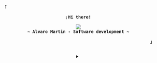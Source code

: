 <!-- Profile -->
<p align="left"><strong><samp>「</samp></strong></p>
  <p align="center">
    <samp>
      <b>
        ¡Hi there!
      <br>
      </b>
      <br>
        <image src="https://readme-typing-svg.herokuapp.com?font=Times+New+Roman&color=F7E7E7&width=350&lines=Clean+code%2C+good+practices+and+good+test.">
      <br>
      <b>
        ~ Alvaro Martin - Software development ~
      </b>
    </samp>
  </p>
<p align="right"><strong><samp>」</samp></strong></p>

<br>

<details align="center">
<summary></summary>

<h2></h2><br>

<!-- Contact Me -->
<p align="center">
  <samp>
    [<a href="https://twitter.com/alvaromartin47">twitter</a>]
    [<a href="https://instagram.com/alvaromartin47">Instagram</a>]
  </samp>
</p>

<h2></h2><br>

<!-- Github Stats -->
<p align="center">
  <samp>
    <img src="https://komarev.com/ghpvc/?username=alvaromartin47-rgb&label=Profile+Views&color=grey" alt="alvaromartin47-rgb" /> 
  </samp>
</p>
<p align="center">
  <samp>
    <details>
      <summary>My Profile Stats</summary>
        <br>
        <img alt="GitHub Stats" src="https://github-readme-stats.vercel.app/api?username=alvaromartin47-rgb&show_icons=true&include_all_commits=true&count_private=true&hide=issues&hide_border=true&theme=github_dark"/>
    </details>
    <details> 
      <summary>My Most Used Languages</summary>
        <br>
        <img alt="Top Language" src="https://github-readme-stats.vercel.app/api/top-langs/?username=alvaromartin47-rgb&layout=compact&hide_border=true&theme=github_dark"/>
        <br>
    </details>
  </samp>
</p>

</details>

